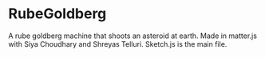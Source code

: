 # RubeGoldberg
A rube goldberg machine that shoots an asteroid at earth. Made in matter.js with Siya Choudhary and Shreyas Telluri. Sketch.js is the main file.

